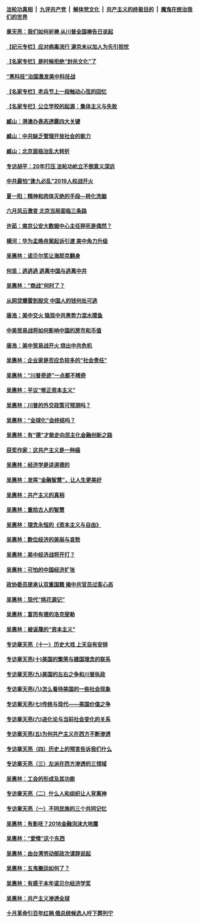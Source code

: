 

####  [法轮功真相](../../../../basic/blob/master/README.md?t=07011831) &nbsp;|&nbsp; [九评共产党](../../../../9ping.md/blob/master/README.md?t=07011831) &nbsp;|&nbsp; [解体党文化](../../../../jtdwh.md/blob/master/README.md?t=07011831)  &nbsp;|&nbsp; [共产主义的终极目的](../../../../gczydzjmd.md/blob/master/README.md?t=07011831) &nbsp;|&nbsp; [魔鬼在统治我们的世界](../../../../mgztzwmdsj.md/blob/master/README.md?t=07011831) 

#### [章天亮：我们如何祈祷 从川普全国祷告日说起](../pages/nsc423/n11944627.md?t=07011831) 

#### [【纪元专栏】应对病毒流行 渥京未以加人为先引担忧](../pages/nsc423/n11875714.md?t=07011831) 

#### [【名家专栏】是时候拒绝“封杀文化”了](../pages/nsc423/n11814093.md?t=07011831) 

#### [“黑科技”治国激发美中科技战](../pages/nsc423/n11638056.md?t=07011831) 

#### [【名家专栏】老兵节上一段触动心弦的回忆](../pages/nsc423/n11646016.md?t=07011831) 

#### [【名家专栏】公立学校的起源：集体主义与失败](../pages/nsc423/n11601833.md?t=07011831) 

#### [臧山：港澳办表态透露四大关键](../pages/nsc423/n11421628.md?t=07011831) 

#### [臧山：中共缺乏管理开放社会的能力](../pages/nsc423/n11407457.md?t=07011831) 

#### [臧山：北京面临治乱大转折](../pages/nsc423/n11406895.md?t=07011831) 

#### [专访胡平：20年打压 法轮功屹立不倒意义深远](../pages/nsc423/n11398800.md?t=07011831) 

#### [中共最怕“逢九必乱”2019人权战开火](../pages/nsc423/n11385248.md?t=07011831) 

#### [夏一阳：精神和肉体灭绝的手段—转化洗脑](../pages/nsc423/n11368250.md?t=07011831) 

#### [六月风云激变 北京当局面临三条路](../pages/nsc423/n11313668.md?t=07011831) 

#### [许茹：南京公安大数据中心主任猝死是偶然？](../pages/nsc423/n11064744.md?t=07011831) 

#### [横河：华为孟晚舟案起诉引渡 美中角力升级](../pages/nsc423/n11027230.md?t=07011831) 

#### [吴惠林：诺贝尔奖让海耶克翻身](../pages/nsc423/n10890049.md?t=07011831) 

#### [何坚：逃逃逃 逃离中国与逃离中共](../pages/nsc423/n10592891.md?t=07011831) 

#### [吴惠林：“商战”何时了？](../pages/nsc423/n10573558.md?t=07011831) 

#### [从网贷爆雷到股灾 中国人的钱何处可逃](../pages/nsc423/n10572800.md?t=07011831) 

#### [唐浩：美中交火 隐现中共黑势力混水摸鱼](../pages/nsc423/n10544040.md?t=07011831) 

#### [中美贸易战将如何影响中国的房市和币值](../pages/nsc423/n10543697.md?t=07011831) 

#### [唐浩：美中贸易战开火 烧出中共危机](../pages/nsc423/n10540126.md?t=07011831) 

#### [吴惠林：企业家是否应负较多的“社会责任”](../pages/nsc423/n10535022.md?t=07011831) 

#### [吴惠林：“川普奇迹”一点都不稀奇](../pages/nsc423/n10512808.md?t=07011831) 

#### [吴惠林：平议“修正资本主义”](../pages/nsc423/n10495724.md?t=07011831) 

#### [吴惠林：川普的外交政策可预测吗？](../pages/nsc423/n10462387.md?t=07011831) 

#### [吴惠林：“全球化”会终结吗？](../pages/nsc423/n10452838.md?t=07011831) 

#### [吴惠林：有“德”才能走向民主化金融创新之路](../pages/nsc423/n10432292.md?t=07011831) 

#### [获奖作家：这共产主义是一种癌](../pages/nsc423/n10431541.md?t=07011831) 

#### [吴惠林：经济学是讲道德的](../pages/nsc423/n10398014.md?t=07011831) 

#### [吴惠林：发挥“金融智慧”，让人生更美好](../pages/nsc423/n10375019.md?t=07011831) 

#### [吴惠林：共产主义的真相](../pages/nsc423/n10351394.md?t=07011831) 

#### [吴惠林：重拾古人的智慧](../pages/nsc423/n10337691.md?t=07011831) 

#### [吴惠林：理念永恒的《资本主义与自由》](../pages/nsc423/n10316274.md?t=07011831) 

#### [吴惠林：数位经济的美丽与哀愁](../pages/nsc423/n10292946.md?t=07011831) 

#### [吴惠林：美中经济战将开打？](../pages/nsc423/n10258825.md?t=07011831) 

#### [吴惠林：可怕的中国经济扩张](../pages/nsc423/n10219147.md?t=07011831) 

#### [政协委员提承认双重国籍 揭中共官员过客心态](../pages/nsc423/n10208809.md?t=07011831) 

#### [吴惠林：现代“桃花源记”](../pages/nsc423/n10185234.md?t=07011831) 

#### [吴惠林：富而有德的洛克斐勒](../pages/nsc423/n10142264.md?t=07011831) 

#### [吴惠林：被诬蔑的“资本主义”](../pages/nsc423/n10124816.md?t=07011831) 

#### [专访章天亮（十一）历史大戏 上天自有安排](../pages/nsc423/n10094905.md?t=07011831) 

#### [专访章天亮(十)美国的繁荣与建国理念的联系](../pages/nsc423/n10094899.md?t=07011831) 

#### [专访章天亮(九)美国的左右之争和川普执政](../pages/nsc423/n10094889.md?t=07011831) 

#### [专访章天亮(八)怎么看待美国的一些社会现象](../pages/nsc423/n10094857.md?t=07011831) 

#### [专访章天亮(七)传统与现代——美国价值之争](../pages/nsc423/n10093140.md?t=07011831) 

#### [专访章天亮(六)进化论与当前社会变化的关系](../pages/nsc423/n10092036.md?t=07011831) 

#### [专访章天亮(五)为何共产主义在西方不断渗透](../pages/nsc423/n10083620.md?t=07011831) 

#### [专访章天亮（四）历史上的预言告诉我们什么](../pages/nsc423/n10083606.md?t=07011831) 

#### [专访章天亮（三）左派在西方渗透的三领域](../pages/nsc423/n10081115.md?t=07011831) 

#### [吴惠林：工会的形成及其功能](../pages/nsc423/n10080633.md?t=07011831) 

#### [专访章天亮（二）什么人和组织让人背离神](../pages/nsc423/n10076637.md?t=07011831) 

#### [专访章天亮（一）不同民族的三个共同记忆](../pages/nsc423/n10074188.md?t=07011831) 

#### [吴惠林：有影呒？2018金融泡沫大地震](../pages/nsc423/n10040534.md?t=07011831) 

#### [吴惠林：“爱情”这个东西](../pages/nsc423/n10019423.md?t=07011831) 

#### [吴惠林：由台湾劳动部政次请辞说起](../pages/nsc423/n9979679.md?t=07011831) 

#### [吴惠林：五鬼搬运如何了？](../pages/nsc423/n9925338.md?t=07011831) 

#### [吴惠林：有感于本年诺贝尔经济学奖](../pages/nsc423/n9871883.md?t=07011831) 

#### [吴惠林：共产主义渗透全球](../pages/nsc423/n9812748.md?t=07011831) 

#### [十月革命引百年红祸 俄总统候选人吁下葬列宁](../pages/nsc423/n9810182.md?t=07011831) 

